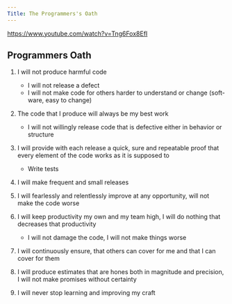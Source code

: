 ```yaml
---
Title: The Programmers's Oath
---
```


<https://www.youtube.com/watch?v=Tng6Fox8EfI>

## Programmers Oath

1. I will not produce harmful code

   - I will not release a defect
   - I will not make code for others harder to understand or change (soft-ware, easy to change)

2. The code that I produce will always be my best work

   - I will not willingly release code that is defective either in behavior or structure

3. I will provide with each release a quick, sure and repeatable proof that every element of the code works as it is supposed to

   - Write tests

4. I will make frequent and small releases

5. I will fearlessly and relentlessly improve at any opportunity, will not make the code worse

6. I will keep productivity my own and my team high, I will do nothing that decreases that productivity

   - I will not damage the code, I will not make things worse

7. I will continuously ensure, that others can cover for me and that I can cover for them

8. I will produce estimates that are hones both in magnitude and precision, I will not make promises without certainty

9. I will never stop learning and improving my craft
